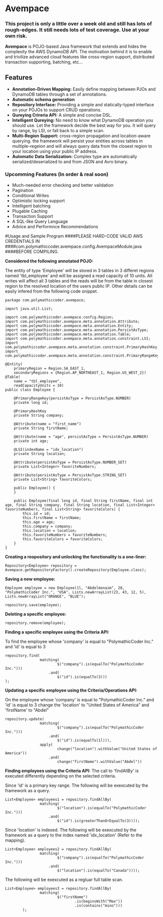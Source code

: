 Avempace
========
### This project is only a little over a week old and still has lots of rough-edges. It still needs lots of test coverage. Use at your own risk.

__Avempace__ is POJO-based Java framework that extends and hides the complexity the AWS DynamoDB API. The motivation behind it is to enable and trivilize advanced cloud features like cross-region support, distributed transaction supporting, batching, etc…

## Features

* __Annotation-Driven Mapping:__ Easily define mapping between PJOs and DynamoDB tables through a set of annotations.
* __Automatic schema generation__
* __Repository Interface:__ Providing a simple and statically-typed interface on your POJOs to support CRUD operations.
* __Qureying Crireria API:__ A simple and concise DSL.
* __Intelligent Qureying:__ No need to know what DynamoDB operation you should use. Let the framework decide the best way for you. It will query by range, by LSI, or fall back to a simple scan.
* __Multi-Region Support:__ cross-region propagation and location-aware querying. the framework will persist your entities across tables in multiple-regeion and will always query data from the closest region to your location using your public IP address.
* __Automatic Data Serialization:__ Complex type are automatically serialized/deserialized to and from JSON and Avro binary.

### Upcomming Features (In order & real soon)

* Much-needed error checking and better validation
* Pagination
* Conditional Writes
* Optimistic locking support
* Intelligent batching
* Plugable Caching
* Transaction Support
* A SQL-like Query Language
* Advice and Performnce Recommendations



#Usage and Sample Program
####PLEASE HARD-CODE VALID AWS CREDENTIALS IN 
####com.polymathiccoder.avempace.config.AvempaceModule.java
####BEFORE COMPILING.


__Considered the following annotated POJO:__

The entity of type 'Employee' will be stored in 3 tables in 3 differet regions named 'tbl_employee' and will be assigned a read capacity of 10 units. All writes will affect all 3 tables and the reads will be from the table in closest region to the resolved location of the users public IP. Other details can be easily infered from the following code snippet.


```
package com.polymathiccoder.avempace;

import java.util.List;

import com.polymathiccoder.avempace.config.Region;
import com.polymathiccoder.avempace.meta.annotation.Attribute;
import com.polymathiccoder.avempace.meta.annotation.Entity;
import com.polymathiccoder.avempace.meta.annotation.PersistAsType;
import com.polymathiccoder.avempace.meta.annotation.Table;
import com.polymathiccoder.avempace.meta.annotation.constraint.LSI;
import com.polymathiccoder.avempace.meta.annotation.constraint.PrimaryHashKey;
import com.polymathiccoder.avempace.meta.annotation.constraint.PrimaryRangeKey;

@Entity(
	primaryRegion = Region.SA_EAST_1, 
	secondaryRegions = {Region.AP_NORTHEAST_1, Region.US_WEST_2})
@Table(
	name = "tbl_employee", 
	readCapacityUnits = 10)
public class Employee {

	@PrimaryRangeKey(persistAsType = PersistAsType.NUMBER)
	private long id;

	@PrimaryHashKey
	private String company;

	@Attribute(name = "first_name")
	private String firstName;

	@Attribute(name = "age", persistAsType = PersistAsType.NUMBER)
	private int age;

	@LSI(indexName = "idx_location")
	private String location;

	@Attribute(persistAsType = PersistAsType.NUMBER_SET)
	private List<Integer> favoriteNumbers;

	@Attribute(persistAsType = PersistAsType.STRING_SET)
	private List<String> favoriteColors;

	public Employee() {
	}

	public Employee(final long id, final String firstName, final int age, final String company, final String location, final List<Integer> favoriteNumbers, final List<String> favoriteColors) {
		this.id = id;
		this.firstName = firstName;
		this.age = age;
		this.company = company;
		this.location = location;
		this.favoriteNumbers = favoriteNumbers;
		this.favoriteColors = favoriteColors;
	}
}
```

__Creating a reopository and unlocking the functionality is a one-liner:__

```
Repository<Employee> repository = Avempace.getRepositoryFactory().createRepository(Employee.class);
```
__Saving a new employee:__

```
Employee employee = new Employee(1l, "Abdelmonaim", 28, "PolymathicCoder Inc.", "USA", Lists.newArrayList(23, 43, 12, 5), Lists.newArrayList("ORANGE", "BLUE");

repository.save(employee);
```
__Deleting a specific employee:__

```
repository.remove(employee);
```
__Finding a specific employee using the Criteria API:__

To find the employee whose 'company' is equal to "PolymathicCoder Inc." and 'id' is equal to 3

```
repository.find(
				matching(
						$("company").is(equalTo("PolymathicCoder Inc.")))
					.and(
						$("id").is(equalTo(3)))
);
```
__Updating a specific employee using the Criteria/Operations API:__

On the employee whose 'company' is equal to "PolymathicCoder Inc." and 'id' is equal to 3 change the 'location' to "United States of America" and 'firstName' to "Abdel"

```
repository.update(
				matching(
						$("company").is(equalTo("PolymathicCoder Inc.")))
					.and(
						$("id").is(equalTo(1l))),
				apply(
						change("location").withValue("United States of America"))
					.and(
						change("firstName").withValue("Abdel"))
```
__Finding employees using the Criteria API:__
The call to 'findAllBy' is executed differently depending on the selected criteria.

Since 'id' is a primary key range. The following will be exexcuted by the framework as a query.

```
List<Employee> employees1 = repository.findAllBy(
				matching(
						$("location").is(equalTo("PolymathicCoder Inc.")))
					.and(
						$("id").is(greaterThanOrEqualTo(3))));
```
Since 'location' is indexed. The following will be exexcuted by the framework as a query to the index named 'idx_location' (Refer to the mapping).

```
List<Employee> employees2 = repository.findAllBy(
				matching(
						$("company").is(equalTo("PolymathicCoder Inc.")))
					.and(
						$("location").is(equalTo("Canada"))));
```
The following will be exexcuted as a regluar full table scan.

```
List<Employee> employees3 = repository.findAllBy(
				matching(
						$("firstName")
								.is(beginsWith("Max"))
								.is(contains("mino")))
		);
```
